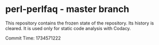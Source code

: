 # perl-perlfaq - master branch

This repository contains the frozen state of the repository.
Its history is cleared. It is used only for static code
analysis with Codacy.

Commit Time: 1734571222